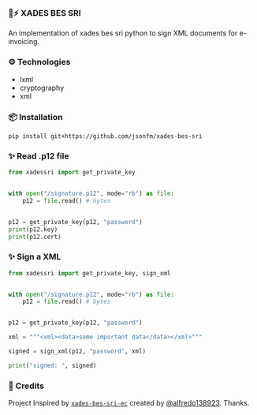 ### 🧾⚡️ XADES BES SRI

An implementation of xades bes sri python to sign XML documents for e-invoicing.

### ⚙️ Technologies

- lxml
- cryptography
- xml

### 📦 Installation

```
pip install git+https://github.com/jsonfm/xades-bes-sri
```

### ✨ Read .p12 file

```python
from xadessri import get_private_key


with open("/signature.p12", mode="rb") as file:
    p12 = file.read() # bytes


p12 = get_private_key(p12, "password")
print(p12.key)
print(p12.cert)
```

### ✨ Sign a XML

```python
from xadessri import get_private_key, sign_xml


with open("/signature.p12", mode="rb") as file:
    p12 = file.read() # bytes


p12 = get_private_key(p12, "password")

xml = """<xml><data>some important data</data></xml>"""

signed = sign_xml(p12, "password", xml)

print("signed: ", signed)
```

### 🔆 Credits

Project Inspired by [`xades-bes-sri-ec`](https://github.com/alfredo138923/xades-bes-sri-ec.git) created by [@alfredo138923](https://github.com/alfredo138923). Thanks.
